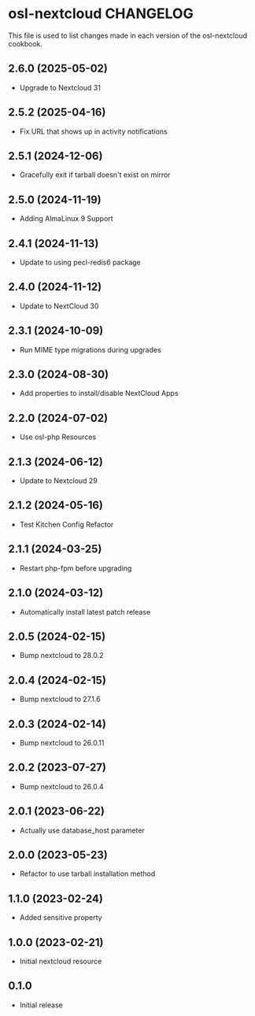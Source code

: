 # osl-nextcloud CHANGELOG

This file is used to list changes made in each version of the osl-nextcloud cookbook.

2.6.0 (2025-05-02)
------------------
- Upgrade to Nextcloud 31

2.5.2 (2025-04-16)
------------------
- Fix URL that shows up in activity notifications

2.5.1 (2024-12-06)
------------------
- Gracefully exit if tarball doesn't exist on mirror

2.5.0 (2024-11-19)
------------------
- Adding AlmaLinux 9 Support

2.4.1 (2024-11-13)
------------------
- Update to using pecl-redis6 package

2.4.0 (2024-11-12)
------------------
- Update to NextCloud 30

2.3.1 (2024-10-09)
------------------
- Run MIME type migrations during upgrades

2.3.0 (2024-08-30)
------------------
- Add properties to install/disable NextCloud Apps

2.2.0 (2024-07-02)
------------------
- Use osl-php Resources

2.1.3 (2024-06-12)
------------------
- Update to Nextcloud 29

2.1.2 (2024-05-16)
------------------
- Test Kitchen Config Refactor

2.1.1 (2024-03-25)
------------------
- Restart php-fpm before upgrading

2.1.0 (2024-03-12)
------------------
- Automatically install latest patch release

2.0.5 (2024-02-15)
------------------
- Bump nextcloud to 28.0.2

2.0.4 (2024-02-15)
------------------
- Bump nextcloud to 27.1.6

2.0.3 (2024-02-14)
------------------
- Bump nextcloud to 26.0.11

2.0.2 (2023-07-27)
------------------
- Bump nextcloud to 26.0.4

2.0.1 (2023-06-22)
------------------
- Actually use database_host parameter

2.0.0 (2023-05-23)
------------------
- Refactor to use tarball installation method

1.1.0 (2023-02-24)
------------------
- Added sensitive property

1.0.0 (2023-02-21)
------------------
- Initial nextcloud resource

## 0.1.0

- Initial release
